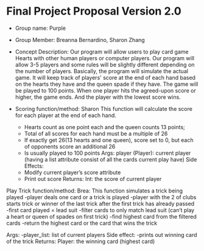 # Final Project Proposal Version 2.0

- Group name: Purple
- Group Member: Breanna Bernardino, Sharon Zhang


- Concept Description:
Our program will allow users to play card game Hearts with other human players 
or computer players. Our program will allow 3-5 players and some rules will be slightly different depending on the number of players. Basically, the program 
will simulate the actual game. It will keep track of players' score at the end 
of each hand based on the hearts they have and the queen spade if they have. 
The game will be played to 100 points. When one player hits the agreed-upon 
score or higher, the game ends. And the player with the lowest score wins.


- Scoring function/method: Sharon
This function will calculate the score for each player at the end of each hand.
    - Hearts count as one point each and the queen counts 13 points;
    - Total of all scores for each hand must be a multiple of 26
    - If exactly get 26(13 hearts and one queen), score set to 0, but each of opponents score an additional 26
    - Is usually played to 100 points
Args:
    player (Player): current player (having a list attribute consist of all the 
    cards current play have)
Side Effects:
    - Modify current player’s score attribute
    - Print out score
Returns:
    Int: the score of current player


Play Trick function/method: Brea:
This function simulates a trick being played
-player deals one card or a trick is played
-player with the 2 of clubs starts trick or winner of the last trick after the first trick has already passed
-first card played = lead suit
-filter cards to only match lead suit (can’t play a heart or queen of spades on first trick)
-find highest card from the filtered cards
-return the highest card or the card that wins the trick

Args:
	-player_list: list of current players
Side effect:
	-prints out winning card of the trick
Returns: 
	Player: the winning card (highest card) 


